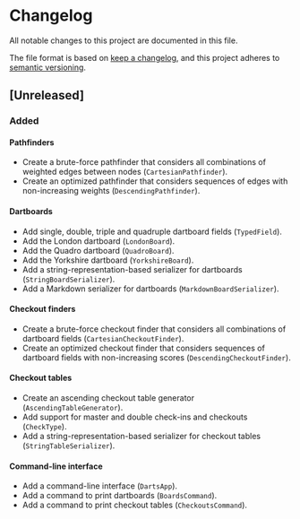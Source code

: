 # Changelog

All notable changes to this project are documented in this file.

The file format is based on [keep a changelog](https://keepachangelog.com/en/1.0.0/),
and this project adheres to [semantic versioning](https://semver.org/spec/v2.0.0.html).

## [Unreleased]

### Added

#### Pathfinders

- Create a brute-force pathfinder that considers all combinations of weighted edges between nodes (`CartesianPathfinder`).
- Create an optimized pathfinder that considers sequences of edges with non-increasing weights (`DescendingPathfinder`).

#### Dartboards

- Add single, double, triple and quadruple dartboard fields (`TypedField`).
- Add the London dartboard (`LondonBoard`).
- Add the Quadro dartboard (`QuadroBoard`).
- Add the Yorkshire dartboard (`YorkshireBoard`).
- Add a string-representation-based serializer for dartboards (`StringBoardSerializer`).
- Add a Markdown serializer for dartboards (`MarkdownBoardSerializer`).

#### Checkout finders

- Create a brute-force checkout finder that considers all combinations of dartboard fields (`CartesianCheckoutFinder`).
- Create an optimized checkout finder that considers sequences of dartboard fields with non-increasing scores (`DescendingCheckoutFinder`).

#### Checkout tables

- Create an ascending checkout table generator (`AscendingTableGenerator`).
- Add support for master and double check-ins and checkouts (`CheckType`).
- Add a string-representation-based serializer for checkout tables (`StringTableSerializer`).

#### Command-line interface

- Add a command-line interface (`DartsApp`).
- Add a command to print dartboards (`BoardsCommand`).
- Add a command to print checkout tables (`CheckoutsCommand`).

